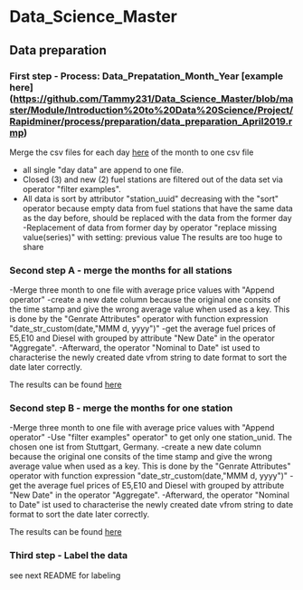 # Data_Science_Master

## Data preparation
### First step - Process: Data_Prepatation_Month_Year [example here] (https://github.com/Tammy231/Data_Science_Master/blob/master/Module/Introduction%20to%20Data%20Science/Project/Rapidminer/process/preparation/data_preparation_April2019.rmp)

Merge the csv files for each day [here](https://github.com/Tammy231/Data_Science_Master/tree/master/Module/Introduction%20to%20Data%20Science/Project/Rapidminer/daten/04) of the month to one csv file
- all single "day data" are append to one file. 
- Closed (3) and new (2) fuel stations are filtered out of the data set via operator "filter examples". 
- All data is sort by attributor "station_uuid" decreasing with the "sort" operator because empty data from fuel stations 
that have the same data as the day before, should be replaced with the data from the former day
-Replacement of data from former day by operator "replace missing value(series)" with setting: previous value
The results are too huge to share

### Second step A - merge the months for all stations

-Merge three month to one file with average price values with "Append operator"
-create a new date column because the original one consits of the time stamp and give the 
wrong average value when used as a key. This is done by the "Genrate Attributes" operator with function expression
"date_str_custom(date,"MMM d, yyyy")"
-get the average fuel prices of E5,E10 and Diesel with grouped by attribute "New Date" in the operator "Aggregate".
-Afterward, the operator "Nominal to Date" ist used to characterise the newly created date vfrom string to date format
to sort the date later correctly. 

The results can be found [here](https://github.com/Tammy231/Data_Science_Master/blob/master/Module/Introduction%20to%20Data%20Science/Project/Rapidminer/daten/PreparedQ2_2019_nolabel.rmhdf5table)

### Second step B - merge the months for one station

-Merge three month to one file with average price values with "Append operator"
-Use "filter examples" operator" to get only one station_unid. The chosen one ist from Stuttgart, Germany.
-create a new date column because the original one consits of the time stamp and give the 
wrong average value when used as a key. This is done by the "Genrate Attributes" operator with function expression
"date_str_custom(date,"MMM d, yyyy")"
-get the average fuel prices of E5,E10 and Diesel with grouped by attribute "New Date" in the operator "Aggregate".
-Afterward, the operator "Nominal to Date" ist used to characterise the newly created date vfrom string to date format
to sort the date later correctly. 

The results can be found [here](https://github.com/Tammy231/Data_Science_Master/blob/master/Module/Introduction%20to%20Data%20Science/Project/Rapidminer/daten/PreparedQ22019_nolabel_oneStation.rmhdf5table)

### Third step - Label the data

see next README for labeling